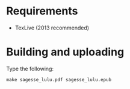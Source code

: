 Requirements
============

 - TexLive (2013 recommended)


Building and uploading
=======================

Type the following:

    make sagesse_lulu.pdf sagesse_lulu.epub

